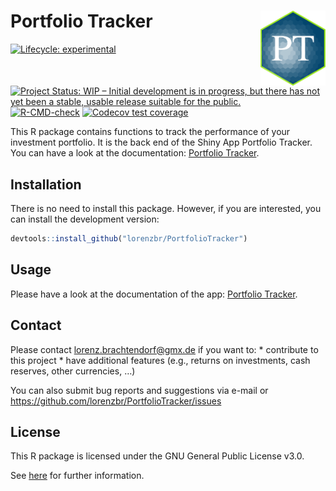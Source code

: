 
# Portfolio Tracker <a href=''><img src='man/figures/hex-PT.png' align="right" height="120" style="float:right; height:120px;" /></a>

<!-- badges: start -->

[![Lifecycle:
experimental](https://img.shields.io/badge/lifecycle-experimental-orange.svg)](https://lifecycle.r-lib.org/articles/stages.html#experimental)
[![Project Status: WIP – Initial development is in progress, but there
has not yet been a stable, usable release suitable for the
public.](https://www.repostatus.org/badges/latest/wip.svg)](https://www.repostatus.org/#wip)
[![R-CMD-check](https://github.com/lorenzbr/PortfolioTracker/workflows/R-CMD-check/badge.svg)](https://github.com/lorenzbr/PortfolioTracker/actions)
[![Codecov test
coverage](https://codecov.io/gh/lorenzbr/PortfolioTracker/branch/main/graph/badge.svg)](https://codecov.io/gh/lorenzbr/PortfolioTracker?branch=main)
<!-- badges: end -->

This R package contains functions to track the performance of your
investment portfolio. It is the back end of the Shiny App Portfolio
Tracker. You can have a look at the documentation: [Portfolio
Tracker](https://github.com/lorenzbr/PortfolioTrackerDocs).

## Installation

There is no need to install this package. However, if you are
interested, you can install the development version:

``` r
devtools::install_github("lorenzbr/PortfolioTracker")
```

## Usage

Please have a look at the documentation of the app: [Portfolio
Tracker](https://github.com/lorenzbr/PortfolioTrackerDocs).

## Contact

Please contact <lorenz.brachtendorf@gmx.de> if you want to: \*
contribute to this project \* have additional features (e.g., returns on
investments, cash reserves, other currencies, …)

You can also submit bug reports and suggestions via e-mail or
<https://github.com/lorenzbr/PortfolioTracker/issues>

## License

This R package is licensed under the GNU General Public License v3.0.

See
[here](https://github.com/lorenzbr/PortfolioTracker/blob/main/LICENSE)
for further information.
